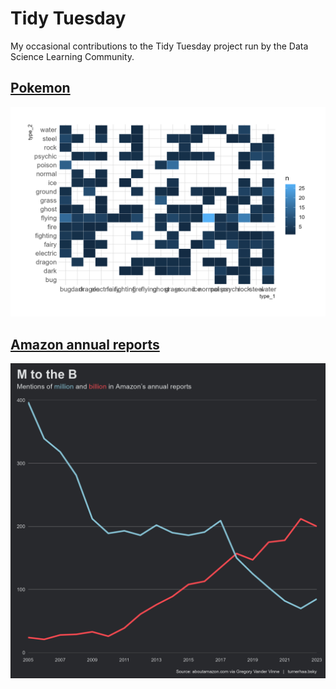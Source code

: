 # Tidy Tuesday
My occasional contributions to the Tidy Tuesday project run by the Data Science Learning Community. 

## [Pokemon](https://github.com/TurnerHaa/tidy-tuesday/blob/main/2025-04-01_Pokemon)
![Pokemon plot](https://github.com/TurnerHaa/tidy-tuesday/blob/main/2025-04-01_Pokemon/Pokemon.png)

## [Amazon annual reports](https://github.com/TurnerHaa/tidy-tuesday/blob/main/2025-03-25_Amazon_annual_reports)
![Amazon reports plot](https://github.com/TurnerHaa/tidy-tuesday/blob/main/2025-03-25_Amazon_annual_reports/2025-03-25_Amazon_annual_reports.png)
